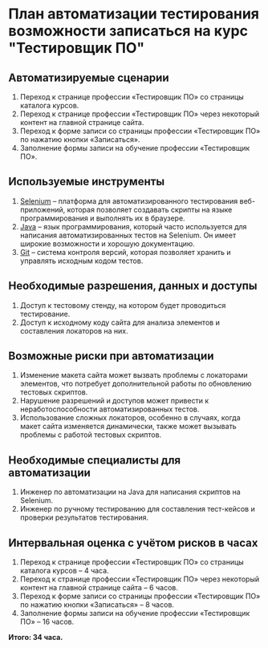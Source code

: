 # План автоматизации тестирования возможности записаться на курс "Тестировщик ПО"

## Автоматизируемые сценарии

1. Переход к странице профессии «Тестировщик ПО» со страницы каталога курсов.
2. Переход к странице профессии «Тестировщик ПО» через некоторый контент на главной странице сайта.
3. Переход к форме записи со страницы профессии «Тестировщик ПО» по нажатию кнопки «Записаться».
4. Заполнение формы записи на обучение профессии «Тестировщик ПО».

## Используемые инструменты

1. [Selenium](https://www.selenium.dev/) – платформа для автоматизированного тестирования веб-приложений, которая позволяет создавать скрипты на языке программирования и выполнять их в браузере.
2. [Java](https://www.java.com/) – язык программирования, который часто используется для написания автоматизированных тестов на Selenium. Он имеет широкие возможности и хорошую документацию.
3. [Git](https://git-scm.com/) – система контроля версий, которая позволяет хранить и управлять исходным кодом тестов.

## Необходимые разрешения, данных и доступы

1. Доступ к тестовому стенду, на котором будет проводиться тестирование.
2. Доступ к исходному коду сайта для анализа элементов и составления локаторов на них.

## Возможные риски при автоматизации

1. Изменение макета сайта может вызвать проблемы с локаторами элементов, что потребует дополнительной работы по обновлению тестовых скриптов.
2. Нарушение разрешений и доступов может привести к неработоспособности автоматизированных тестов.
3. Использование сложных локаторов, особенно в случаях, когда макет сайта изменяется динамически, также может вызывать проблемы с работой тестовых скриптов.

## Необходимые специалисты для автоматизации

1. Инженер по автоматизации на Java для написания скриптов на Selenium.
2. Инженер по ручному тестированию для составления тест-кейсов и проверки результатов тестирования.

## Интервальная оценка с учётом рисков в часах

1. Переход к странице профессии «Тестировщик ПО» со страницы каталога курсов – 4 часа.
2. Переход к странице профессии «Тестировщик ПО» через некоторый контент на главной странице сайта – 6 часов.
3. Переход к форме записи со страницы профессии «Тестировщик ПО» по нажатию кнопки «Записаться» – 8 часов.
4. Заполнение формы записи на обучение профессии «Тестировщик ПО» – 16 часов.

**Итого: 34 часа.**
